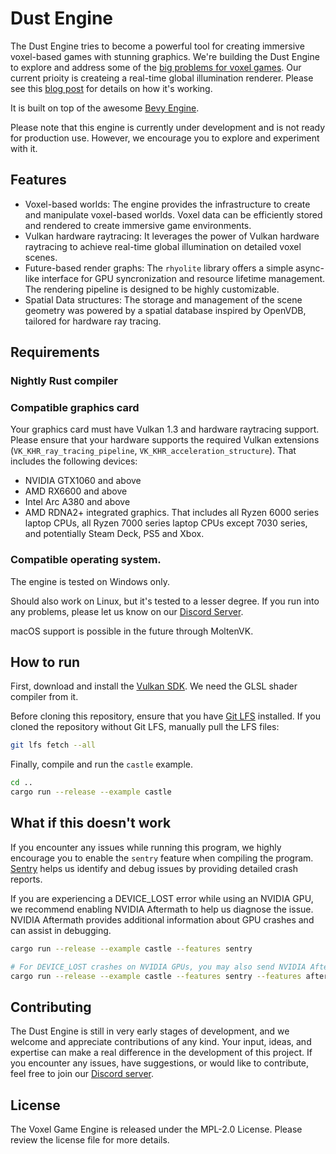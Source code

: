 # Dust Engine

The Dust Engine tries to become a powerful tool for creating immersive voxel-based games with stunning graphics. We're building the Dust Engine to explore and address some of the [big problems for voxel games](https://dust.rs/posts/12#the-big-problems-for-voxel-games). Our current prioity is createing a real-time global illumination renderer. Please see this [blog post](https://dust.rs/posts/14) for details on how it's working.

It is built on top of the awesome [Bevy Engine](https://github.com/bevyengine/bevy).

Please note that this engine is currently under development and is not ready for production use. However, we encourage you to explore and experiment with it.

## Features
- Voxel-based worlds: The engine provides the infrastructure to create and manipulate voxel-based worlds. Voxel data can be efficiently stored and rendered to create immersive game environments.
- Vulkan hardware raytracing: It leverages the power of Vulkan hardware raytracing to achieve real-time global illumination on detailed voxel scenes.
- Future-based render graphs: The `rhyolite` library offers a simple async-like interface for GPU syncronization and resource lifetime management. The rendering pipeline is designed to be highly customizable.
- Spatial Data structures: The storage and management of the scene geometry was powered by a spatial database inspired by OpenVDB, tailored for hardware ray tracing.







## Requirements
### Nightly Rust compiler
### Compatible graphics card
Your graphics card must have Vulkan 1.3 and hardware raytracing support.
Please ensure that your hardware supports the required Vulkan extensions (`VK_KHR_ray_tracing_pipeline`, `VK_KHR_acceleration_structure`).
That includes the following devices:
- NVIDIA GTX1060 and above
- AMD RX6600 and above
- Intel Arc A380 and above
- AMD RDNA2+ integrated graphics. That includes all Ryzen 6000 series laptop CPUs, all Ryzen 7000 series laptop CPUs except 7030 series, and potentially Steam Deck, PS5 and Xbox.

### Compatible operating system.
The engine is tested on Windows only.

Should also work on Linux, but it's tested to a lesser degree. If you run into any problems, please let us know on our [Discord Server](https://discord.com/invite/7R26SXn8CT).

macOS support is possible in the future through MoltenVK.

## How to run
First, download and install the [Vulkan SDK](https://vulkan.lunarg.com/sdk/home). We need the GLSL shader compiler from it.

Before cloning this repository, ensure that you have [Git LFS](https://git-lfs.com/) installed. If you cloned
the repository without Git LFS, manually pull the LFS files:
```bash
git lfs fetch --all
```

Finally, compile and run the `castle` example.
```bash
cd ..
cargo run --release --example castle
```
## What if this doesn't work
If you encounter any issues while running this program, we highly encourage you to enable the `sentry` feature
when compiling the program. [Sentry](https://sentry.io) helps us identify and debug issues by providing detailed crash reports.

If you are experiencing a DEVICE_LOST error while using an NVIDIA GPU, we recommend enabling NVIDIA Aftermath to help us diagnose the issue. NVIDIA Aftermath provides additional information about GPU crashes and can assist in debugging.

```sh
cargo run --release --example castle --features sentry

# For DEVICE_LOST crashes on NVIDIA GPUs, you may also send NVIDIA Aftermath Crash Reports
cargo run --release --example castle --features sentry --features aftermath

```


## Contributing
The Dust Engine is still in very early stages of development, and we welcome and appreciate contributions of any kind.
Your input, ideas, and expertise can make a real difference in the development of this project. If you encounter any issues, have suggestions, or would like to contribute, feel free to join our [Discord server](https://discord.com/invite/7R26SXn8CT).

## License
The Voxel Game Engine is released under the MPL-2.0 License. Please review the license file for more details.

